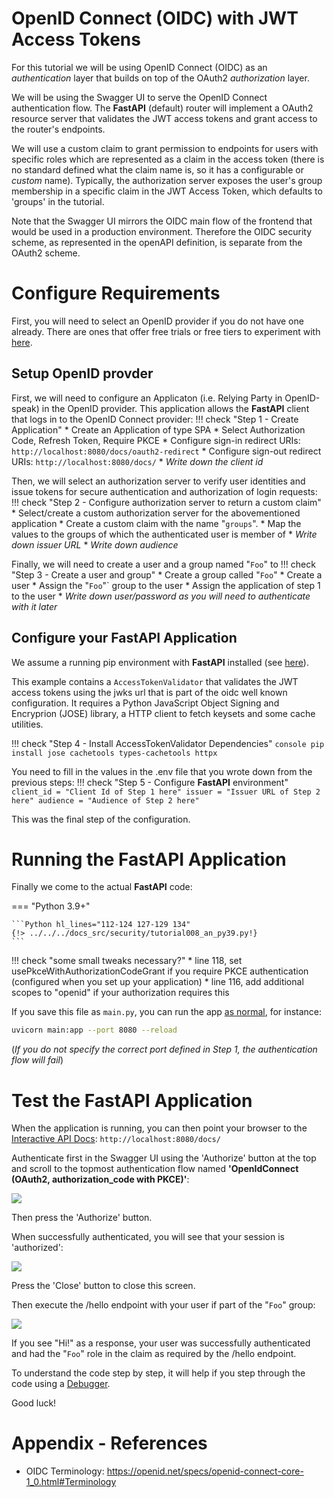 # OpenID Connect (OIDC) with JWT Access Tokens

For this tutorial we will be using OpenID Connect (OIDC) as an *authentication* layer that builds on top of the OAuth2 *authorization* layer. 

We will be using the Swagger UI to serve the OpenID Connect authentication flow. The **FastAPI** (default) router will implement a OAuth2 resource server that validates the JWT access tokens and grant access to the router's endpoints.

We will use a custom claim to grant permission to endpoints for users with specific roles which are represented as a claim in the access token (there is no standard defined what the claim name is, so it has a configurable or *custom* name). Typically, the authorization server exposes the user's group membership in a specific claim in the JWT Access Token, which defaults to 'groups' in the tutorial.

Note that the Swagger UI mirrors the OIDC main flow of the frontend that would be used in a production environment. Therefore the OIDC security scheme, as represented in the openAPI definition, is separate from the OAuth2 scheme.

# Configure Requirements

First, you will need to select an OpenID provider if you do not have one already. There are ones that offer free trials or free tiers to experiment with [here](https://identitymanagementinstitute.org/identity-and-access-management-vendor-list/).


## Setup OpenID provder

First, we will need to configure an Applicaton (i.e. Relying Party in OpenID-speak) in the OpenID provider. This application allows the **FastAPI** client that logs in to the OpenID Connect provider:
!!! check "Step 1 - Create Application"
    * Create an Application of type SPA
    * Select Authorization Code, Refresh Token, Require PKCE
    * Configure sign-in redirect URIs: `http://localhost:8080/docs/oauth2-redirect`
    * Configure sign-out redirect URIs: `http://localhost:8080/docs/`
    * *Write down the client id*

Then, we will select an authorization server to verify user identities and issue tokens for secure authentication and authorization of login requests:
!!! check "Step 2 - Configure authorization server to return a custom claim" 
    * Select/create a custom authorization server for the abovementioned application
    * Create a custom claim with the name "`groups`".
    * Map the values to the groups of which the authenticated user is member of
    * *Write down issuer URL*
    * *Write down audience*

Finally, we will need to create a user and a group named "`Foo`" to 
!!! check "Step 3 - Create a user and group"
    * Create a group called "`Foo`"
    * Create a user
    * Assign the "`Foo`"` group to the user
    * Assign the application of step 1 to the user
    * *Write down user/password as you will need to authenticate with it later*

## Configure your **FastAPI** Application

We assume a running pip environment with **FastAPI** installed (see [here](../../index.md#installation)). 

This example contains a `AccessTokenValidator` that validates the JWT access tokens using the jwks url that is part of the oidc well known configuration. It requires a Python JavaScript Object Signing and Encryprion (JOSE) library, a HTTP client to fetch keysets and some cache utilities.


!!! check "Step 4 - Install AccessTokenValidator Dependencies"
    ```console
    pip install jose cachetools types-cachetools httpx 
    ```

You need to fill in the values in the .env file that you wrote down from the previous steps:
!!! check "Step 5 - Configure **FastAPI** environment"
    ```
    client_id = "Client Id of Step 1 here"
    issuer = "Issuer URL of Step 2 here"
    audience = "Audience of Step 2 here"
    ```

This was the final step of the configuration.

# Running the **FastAPI** Application

Finally we come to the actual **FastAPI** code:

=== "Python 3.9+"

    ```Python hl_lines="112-124 127-129 134"
    {!> ../../../docs_src/security/tutorial008_an_py39.py!}
    ```

!!! check "some small tweaks necessary?"
    * line 118, set usePkceWithAuthorizationCodeGrant if you require PKCE authentication (configured when you set up your application)
    * line 116, add additional scopes to "openid" if your authorization requires this


If you save this file as `main.py`, you can run the app [as normal](../../index.md#run-it), for instance:
```bash
uvicorn main:app --port 8080 --reload
```
(*If you do not specify the correct port defined in Step 1, the authentication flow will fail*)


# Test the **FastAPI** Application

When the application is running, you can then point your browser to the [Interactive API Docs](../../index.md#interactive-api-docs):
`http://localhost:8080/docs/`

Authenticate first in the Swagger UI using the 'Authorize' button at the top and scroll to the topmost authentication flow named **'OpenIdConnect (OAuth2, authorization_code with PKCE)'**:

<img src="/img/tutorial/security/image13.png">

Then press the 'Authorize' button.

When successfully authenticated, you will see that your session is 'authorized':

<img src="/img/tutorial/security/image14.png">

Press the 'Close' button to close this screen.

Then execute the /hello endpoint with your user if part of the "`Foo`" group:

<img src="/img/tutorial/security/image15.png">

If you see "Hi!" as a response, your user was successfully authenticated and had the "`Foo`" role in the claim as required by the /hello endpoint.

To understand the code step by step, it will help if you step through the code using a [Debugger](../debugging.md#run-your-code-with-your-debugger).

Good luck!

# Appendix - References

* OIDC Terminology: https://openid.net/specs/openid-connect-core-1_0.html#Terminology
